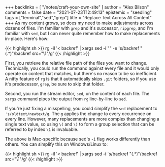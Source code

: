 +++
backlinks = [
    "/notes/craft-your-own-site"
]
author = "Alex Bilson"
comments = false
date = "2021-07-23T12:49:13"
epistemic = "seedling"
tags = ["terminal","sed","grep"]
title = "Replace Text Across All Content"
+++
As my content grows, so does my need to make adjustments across dozens of files. I'm familiar with `grep` and it's successor, `ripgrep`, and I'm familiar with `sed`, but I can never quite remember how to make replacements in-place. Here's how:

{{< highlight sh >}}
rg -il '< backref' | xargs sed -i "" -e 's/backref "\(.*\)"/backref src="\1"/g'
{{< /highlight >}}

First, you retrieve the relative file path of the files you want to change. Technically, you could run the command against every file and it would only operate on content that matches, but there's no reason to be so inefficient. A nifty feature of `rg` is that it automatically skips `.git` folders, so if you use it's predecessor, `grep`, be sure to skip that folder.

Second, you run the stream editor, `sed`, on the content of each file. The `xargs` command pipes the output from `rg` line-by-line to `sed`.

If you're just fixing a misspelling, you could simplify the `sed` replacement to `'s/oldtext/newtext/g`. The `g` applies the change to every occurrence on every line. However, many replacements are more complex than changing a single text value, so using `\(` and `\)` to form a group selection that can be referred to by index `\1` is invaluable.

The above is Mac-specific because sed's `-i` flag works differently than others. You can simplify this on Windows/Linux to:

{{< highlight sh >}}
rg -il '< backref' | xargs sed -i 's/backref "\(.*\)"/backref src="\1"/g'
{{< /highlight >}}
